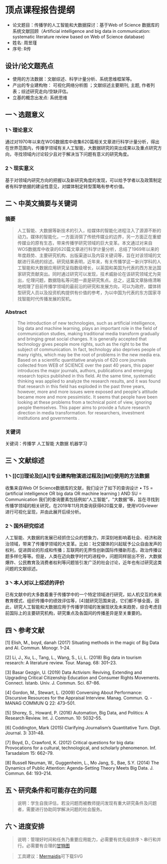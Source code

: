 # 顶点课程报告提纲

* 论文题目：传播学的人工智能和大数据探讨：基于Web of Science 数据库的系统文献回顾（Artificial intelligence and big data in communication: systematic literature review based on Web of Science database)
* 姓名: 周昱瑾
* 序号: R传
<!--more-->

## 设计/论文题亮点

* 使用的方法数据：文献综述、科学计量分析、系统思维框架等。
* 产出的专业建构物： 可视化网络分析图 ；文献综述主要期刊, 主题, 作者列表；综述研究走向/空缺评估。
* 立基的概念出发点: 系统思维


## 一丶选题意义
### 1丶理论意义

通过对1970年以来在WOS数据库中收集620篇相关文章进行科学计量分析，得出在世界范围内，传播学领域有关人工智能，大数据研究的突出成果以及重点研究方向，寻找领域内讨论较少且对于解决当下问题有意义的研究角度。


### 2丶现实意义
基于对领域内研究方向的把握以及新研究角度的发现，可以给予学者以及政策制定者有科学依据的建设性意见，对媒体制定转型策略有参考价值。


## 二丶中英文摘要与关键词

### 摘要
> 人工智能、大数据等新技术的引入，给媒体的智能化进程注入了源源不断的动力。媒体的智能化，一方面消弭了传统传媒业的边界，另一方面正在重塑传媒业的原有生态，带来传播学研究领域的巨大变革。本文通过对来自WOS数据库中收录的620篇文章进行科学计量分析，总结了1969年以来的年度趋势、主要研究机构、出版渠道以及内容关键词等，旨在对该领域的文献进行系统的综述。研究结果表明，近年来，有关传播学这一新兴学科的人工智能和大数据应用研究呈指数级增长，以英国和美国为代表的西方发达国家研究贡献突出。同时通过研究可以发现，技术威胁论在该研究领域尤为突出，伦理问题，数据隐私等问题一直是研究焦点。总之，这篇文章脉络清晰地梳理了目前传播学领域的最前沿的研究和发展方向，可以为政府，媒体转型研究人员以及投资机构提供有价值的参考，为以中国为代表的东方国家寻找智能时代传播发展的契机。


### Abstract
> The introduction of new technologies, such as artificial intelligence, big data and machine learning, plays an important role in the field of communication studies, making traditional media transform gradually and bringing great social changes. It is generally accepted that technology gives people more rights, such as the right to be the subject of communication. In fact, technology also deprives people of many rights, which may be the root of problems in the new media era. Based on a scientific quantitative analysis of 620 core journals collected from WEB of SCIENCE over the past 40 years, this paper introduces the major journals, authors, publications and emerging research topics published in this field. At the same time, systematic thinking was applied to analyze the research results, and it was found that research in this field has exploded in the past three years, however, more and more issues were exposed and people's attitude became more and more pessimistic. It seems that people have been looking at these problems from a technical point of view, ignoring people themselves. This paper aims to provide a future research direction in media transformation. for researchers, investment institutions and governments . 

### 关键词

关键词：传播学 人工智能 大数据 机器学习


## 三丶文献综述

### 1丶[[C]]理论及[[A]]专业建构物演进过程及[[M]]使用的方法数据

收集来自Web Of Science数据库的文献，我们设计了如下的查询设计
•	TS = (artificial intelligence OR big data OR machine learning ) AND SU = Communication 
我们的查询要素包括例如“人工智能”，“大数据”等，旨在寻找到传播学领域的相关研究，在2019年11月共查询获得620篇文章，使用VOSviewer 进行可视化呈现，并由此展开后续分析。

### 2丶国外研究综述

人工智能、大数据的发展已经抓住公众的想象力，并深刻地影响着社会、经济和政治领域，带来了传播学领域的大变革。比如：社交媒体的兴起赋予公众自由发声的权利，促进舆论的形成和传播；互联网的无界性创新国际传播新形态，政治传播议题多样化等等。但是，人类在迈向数字时代的进程中，问题同样层出不穷，大数据爆炸、公民教育及消费者权利等问题皆引发广泛的社会讨论，近年也有过研究这类问题的文献综述。


### 3丶本人对以上综述的评价

已有文献中的大多数着重于传播学中的一个特定领域进行研究，如人机交互的未来教育模式、组织传播中的绩效评估等，[4]就研究范围来说，它们都不够全面，因此，研究人工智能和大数据应用于传播学领域的发展现状及未来趋势，综合考虑目前国际上的主要研究机构，研究重点及各国间的传播差异是至关重要的。




## 四丶参考文献

[1]	 Elish, M., boyd,  danah (2017) Situating methods in the magic of Big Data and AI. Commun. Monogr. 1–24.

[2]	 Li, J., Xu, L., Tang, L., Wang, S., Li, L. (2018) Big data in tourism research: A literature review. Tour. Manag. 68: 301–23.

[3]	 Basar Gezgin, U. (2019) Data Activism: Reviving, Extending and Upgrading Critical Citizenship Education and Consumer Rights Movements. Connect. Istanb. Univ. J. Commun. Sci. 67–86.

[4]	 Gordon, M., Stewart, L. (2009) Conversing About Performance: Discursive Resources for the Appraisal Interview. Manag. Commun. Q. - MANAG COMMUN Q 22: 473–501.

[5]	 Shorey, S., Howard, P. (2016) Automation, Big Data, and Politics: A Research Review. Int. J. Commun. 10: 5032–55.

[6]	 Coddington, Mark (2015) Clarifying Journalism’s Quantitative Turn. Digit. Journal. 3: 331–48.

[7]	 Boyd, D., Crawford, K. (2012) Critical questions for big data: Provocations for a cultural, technological, and scholarly phenomenon. Inf. Tarsadalom 15: 662–79.

[8]	 Russell Neuman, W., Guggenheim, L., Mo Jang, S., Bae, S.Y. (2014) The Dynamics of Public Attention: Agenda-Setting Theory Meets Big Data. J. Commun. 64: 193–214.




## 五丶研究条件和可能存在的问题
> 说明：学生自我评估，若没问题而被教师提问发现有重大研究条件及问题者，需要进行协助同学解决问题的社会服务。

## 六丶进度安排
> 说明：管理好时间和任务乃重要应用能力，必需要有优先级排序丶串行和并行。必需要有合理的[甘特图](https://www.mindtheproduct.com/tame-your-roadmap/)

> 工具建议：[Mermaidjs](https://mermaidjs.github.io/mermaid-live-editor/)可下载SVG


</div>

